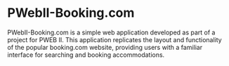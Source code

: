 # PWebII-Booking.com

PWebII-Booking.com is a simple web application developed as part of a project for PWEB II. This application replicates the layout and functionality of the popular booking.com website, providing users with a familiar interface for searching and booking accommodations.
